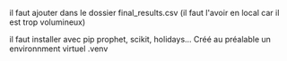 il faut ajouter dans le dossier final_results.csv (il faut l'avoir en local car il est trop volumineux)

il faut installer avec pip prophet, scikit, holidays... Créé au préalable un environnment virtuel .venv
